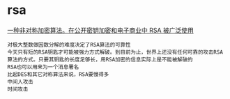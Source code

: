 # rsa

[一种非对称加密算法。在公开密钥加密和电子商业中 RSA 被广泛使用](https://zh.wikipedia.org/wiki/RSA%E5%8A%A0%E5%AF%86%E6%BC%94%E7%AE%97%E6%B3%95)

    对极大整数做因数分解的难度决定了RSA算法的可靠性
    今天只有短的RSA钥匙才可能被强力方式解破。到目前为止，世界上还没有任何可靠的攻击RSA算法的方式。只要其钥匙的长度足够长，用RSA加密的信息实际上是不能被解破的
    RSA也可以用来为一个消息署名
    比起DES和其它对称算法来说，RSA要慢得多
    中间人攻击
    时间攻击
